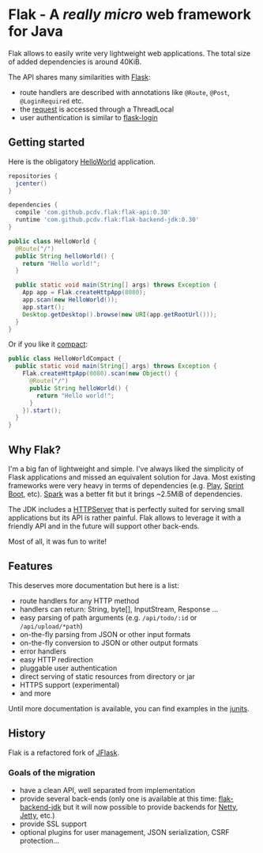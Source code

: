 # Flak - A *really micro* web framework for Java

Flak allows to easily write very lightweight web applications. The total size
of added dependencies is around 40KiB.

The API shares many similarities with 
[Flask](http://flask.pocoo.org/):
 * route handlers are described with annotations like `@Route`, `@Post`, 
 `@LoginRequired` etc.
 * the [request](https://github.com/pcdv/flak/blob/master/flak-api/src/main/java/flak/Request.java)
 is accessed through a ThreadLocal
 * user authentication is similar to [flask-login](https://flask-login.readthedocs.io/en/latest/) 


## Getting started

Here is the obligatory
 [HelloWorld](https://github.com/pcdv/flak/blob/master/flak-examples/src/main/java/flak/examples/HelloWorld.java) application.

```groovy
repositories {
  jcenter()
}

dependencies {
  compile 'com.github.pcdv.flak:flak-api:0.30'
  runtime 'com.github.pcdv.flak:flak-backend-jdk:0.30'
}
```

```java
public class HelloWorld {
  @Route("/")
  public String helloWorld() {
    return "Hello world!";
  }

  public static void main(String[] args) throws Exception {
    App app = Flak.createHttpApp(8080);
    app.scan(new HelloWorld());
    app.start();
    Desktop.getDesktop().browse(new URI(app.getRootUrl()));
  }
}
```

Or if you like it 
[compact](https://github.com/pcdv/flak/blob/master/flak-examples/src/main/java/flak/examples/HelloWorldCompact.java):
```java
public class HelloWorldCompact {
  public static void main(String[] args) throws Exception {
    Flak.createHttpApp(8080).scan(new Object() {
      @Route("/")
      public String helloWorld() {
        return "Hello world!";
      }
    }).start();
  }
}
```

## Why Flak?

I'm a big fan of lightweight and simple. I've always liked the simplicity
of Flask applications and missed an equivalent solution for Java. Most existing
frameworks were very heavy in terms of dependencies 
(e.g. [Play](https://www.playframework.com/), 
[Sprint Boot](https://projects.spring.io/spring-boot/), etc). 
[Spark](http://sparkjava.com/) was a better fit but it brings ~2.5MiB of
dependencies.

The JDK includes a [HTTPServer](http://docs.oracle.com/javase/7/docs/jre/api/net/httpserver/spec/com/sun/net/httpserver/package-summary.html)
that is perfectly suited for serving small applications but its API is rather 
painful. Flak allows to leverage it with a friendly API and in the future will
support other back-ends.

Most of all, it was fun to write!

## Features

This deserves more documentation but here is a list:
 * route handlers for any HTTP method
 * handlers can return: String, byte[], InputStream, Response ...
 * easy parsing of path arguments (e.g. `/api/todo/:id` or `/api/upload/*path`)
 * on-the-fly parsing from JSON or other input formats
 * on-the-fly conversion to JSON or other output formats
 * error handlers
 * easy HTTP redirection
 * pluggable user authentication
 * direct serving of static resources from directory or jar
 * HTTPS support (experimental)
 * and more

Until more documentation is available, you can find examples in the 
[junits](https://github.com/pcdv/flak/tree/master/flak-tests/src/test/java/flask/test).

## History

Flak is a refactored fork of [JFlask](https://github.com/pcdv/jflask).

### Goals of the migration
 * have a clean API, well separated from implementation
 * provide several back-ends (only one is available at this time: 
 [flak-backend-jdk](https://github.com/pcdv/flak/tree/master/flak-backend-jdk) but it will
 now possible to provide backends for [Netty](https://netty.io/), 
 [Jetty](https://www.eclipse.org/jetty/), etc.)
 * provide SSL support
 * optional plugins for user management, JSON serialization, CSRF protection...
 